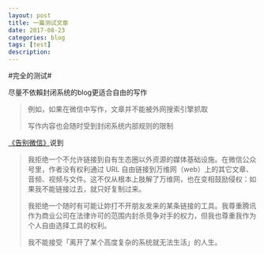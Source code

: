 ```yaml
---
layout: post
title: 一篇测试文章
date: 2017-08-23
categories: blog
tags: [test]
description:
---
```


#完全的测试#

尽量不依賴封闭系统的blog更适合自由的写作

>例如，如果在微信中写作，文章并不能被外网搜索引擎抓取
>
>写作内容也会随时受到封闭系统内部规则的限制

[《告别微信》](https://blog.yitianshijie.net/2016/02/21/byebye-wechat/)说到

>我拒绝一个不允许链接到自有生态圈以外资源的媒体基础设施。在微信公众号里，作者没有权利通过 URL 自由链接到万维网（web）上的其它文章、音频、视频与文件。这不仅从根本上肢解了万维网，也在变相鼓励侵权：如果我不能链接过去，就只好复制过来。
>
>我拒绝一个随时有可能让妳打不开朋友发来的某条链接的工具。我尊重腾讯作为商业公司在法律许可的范围内封杀竞争对手的权力，但我也尊重我作为个人自由选择工具的权利。
>
>我不能接受「离开了某个高度复杂的系统就无法生活」的人生。
